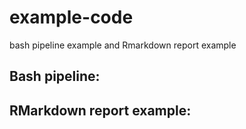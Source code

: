 # example-code
bash pipeline example and Rmarkdown report example


## Bash pipeline:

## RMarkdown report example:


